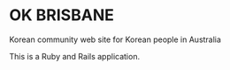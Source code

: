 # OK BRISBANE
Korean community web site for Korean people in Australia

This is a Ruby and Rails application.
